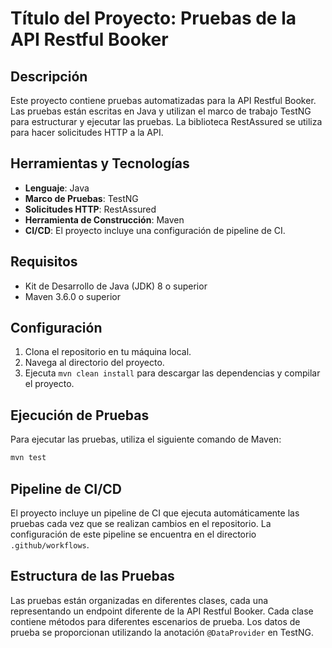 # Título del Proyecto: Pruebas de la API Restful Booker

## Descripción
Este proyecto contiene pruebas automatizadas para la API Restful Booker. Las pruebas están escritas en Java y utilizan el marco de trabajo TestNG para estructurar y ejecutar las pruebas. La biblioteca RestAssured se utiliza para hacer solicitudes HTTP a la API.

## Herramientas y Tecnologías
- **Lenguaje**: Java
- **Marco de Pruebas**: TestNG
- **Solicitudes HTTP**: RestAssured
- **Herramienta de Construcción**: Maven
- **CI/CD**: El proyecto incluye una configuración de pipeline de CI.

## Requisitos
- Kit de Desarrollo de Java (JDK) 8 o superior
- Maven 3.6.0 o superior

## Configuración
1. Clona el repositorio en tu máquina local.
2. Navega al directorio del proyecto.
3. Ejecuta `mvn clean install` para descargar las dependencias y compilar el proyecto.

## Ejecución de Pruebas
Para ejecutar las pruebas, utiliza el siguiente comando de Maven:

```bash
mvn test
```

## Pipeline de CI/CD
El proyecto incluye un pipeline de CI que ejecuta automáticamente las pruebas cada vez que se realizan cambios en el repositorio. La configuración de este pipeline se encuentra en el directorio `.github/workflows`.

## Estructura de las Pruebas
Las pruebas están organizadas en diferentes clases, cada una representando un endpoint diferente de la API Restful Booker. Cada clase contiene métodos para diferentes escenarios de prueba. Los datos de prueba se proporcionan utilizando la anotación `@DataProvider` en TestNG.
